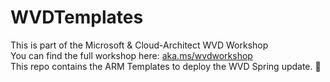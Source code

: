 ﻿# WVDTemplates
This is part of the Microsoft & Cloud-Architect WVD Workshop<br/>
You can find the full workshop here: <a href="https://aka.ms/wvdworkshop" target="_blank">aka.ms/wvdworkshop</a><br/>
This repo contains the ARM Templates to deploy the WVD Spring update. 🚀
